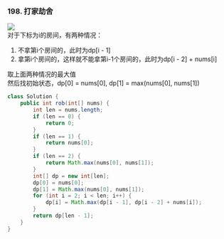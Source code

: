 ### 198. 打家劫舍
![](../2018-10-10_221135.png)  
对于下标为i的房间，有两种情况：
1. 不拿第i个房间的，此时为dp[i - 1]
2. 拿第i个房间的，这样就不能拿第i-1个房间的，此时为dp[i - 2] + nums[i]   

取上面两种情况的最大值   
然后找初始状态，dp[0] = nums[0], dp[1] = max(nums[0], nums[1])
```java
class Solution {
    public int rob(int[] nums) {
        int len = nums.length;
        if (len == 0) {
            return 0;
        }
        if (len == 1) {
            return nums[0];
        }
        if (len == 2) {
            return Math.max(nums[0], nums[1]);
        }
        int[] dp = new int[len];
        dp[0] = nums[0];
        dp[1] = Math.max(nums[0], nums[1]);
        for (int i = 2; i < len; i++) {
            dp[i] = Math.max(dp[i - 1], dp[i - 2] + nums[i]);
        }
        return dp[len - 1];
    }
}
```
